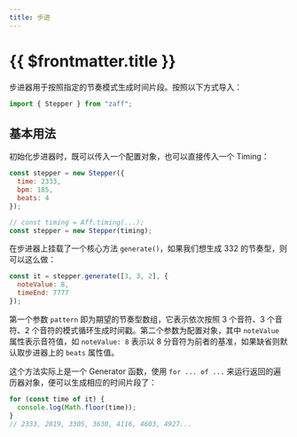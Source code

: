 ```yaml
---
title: 步进
---
```


# {{ $frontmatter.title }}

步进器用于按照指定的节奏模式生成时间片段。按照以下方式导入：

```javascript
import { Stepper } from "zaff";
```

## 基本用法

初始化步进器时，既可以传入一个配置对象，也可以直接传入一个 Timing：

```javascript
const stepper = new Stepper({
  time: 2333,
  bpm: 185,
  beats: 4
});

// const timing = Aff.timing(...);
const stepper = new Stepper(timing);
```

在步进器上挂载了一个核心方法 ``generate()``，如果我们想生成 332 的节奏型，则可以这么做：

```javascript
const it = stepper.generate([3, 3, 2], {
  noteValue: 8,
  timeEnd: 7777
});
```

第一个参数 ``pattern`` 即为期望的节奏型数组，它表示依次按照 3 个音符、3 个音符、2 个音符的模式循环生成时间戳。第二个参数为配置对象，其中 ``noteValue`` 属性表示音符值，如 ``noteValue: 8`` 表示以 8 分音符为前者的基准，如果缺省则默认取步进器上的 ``beats`` 属性值。

这个方法实际上是一个 Generator 函数，使用 ``for ... of ...`` 来运行返回的遍历器对象，便可以生成相应的时间片段了：

```javascript
for (const time of it) {
  console.log(Math.floor(time));
}
// 2333, 2819, 3305, 3630, 4116, 4603, 4927...
```
